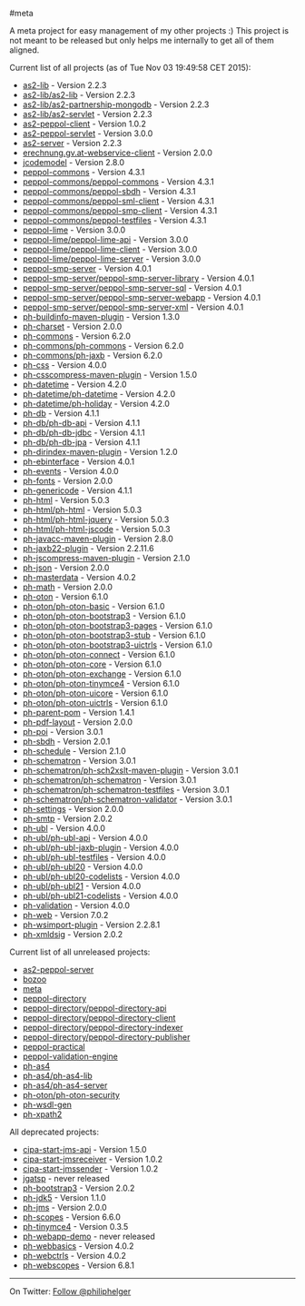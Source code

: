 #meta

A meta project for easy management of my other projects :)
This project is not meant to be released but only helps me internally to get all of them aligned.

Current list of all projects (as of Tue Nov 03 19:49:58 CET 2015):

 * [as2-lib](https://github.com/phax/as2-lib) - Version 2.2.3
 * [as2-lib/as2-lib](https://github.com/phax/as2-lib) - Version 2.2.3
 * [as2-lib/as2-partnership-mongodb](https://github.com/phax/as2-lib) - Version 2.2.3
 * [as2-lib/as2-servlet](https://github.com/phax/as2-lib) - Version 2.2.3
 * [as2-peppol-client](https://github.com/phax/as2-peppol-client) - Version 1.0.2
 * [as2-peppol-servlet](https://github.com/phax/as2-peppol-servlet) - Version 3.0.0
 * [as2-server](https://github.com/phax/as2-server) - Version 2.2.3
 * [erechnung.gv.at-webservice-client](https://github.com/phax/erechnung.gv.at-webservice-client) - Version 2.0.0
 * [jcodemodel](https://github.com/phax/jcodemodel) - Version 2.8.0
 * [peppol-commons](https://github.com/phax/peppol-commons) - Version 4.3.1
 * [peppol-commons/peppol-commons](https://github.com/phax/peppol-commons) - Version 4.3.1
 * [peppol-commons/peppol-sbdh](https://github.com/phax/peppol-commons) - Version 4.3.1
 * [peppol-commons/peppol-sml-client](https://github.com/phax/peppol-commons) - Version 4.3.1
 * [peppol-commons/peppol-smp-client](https://github.com/phax/peppol-commons) - Version 4.3.1
 * [peppol-commons/peppol-testfiles](https://github.com/phax/peppol-commons) - Version 4.3.1
 * [peppol-lime](https://github.com/phax/peppol-lime) - Version 3.0.0
 * [peppol-lime/peppol-lime-api](https://github.com/phax/peppol-lime) - Version 3.0.0
 * [peppol-lime/peppol-lime-client](https://github.com/phax/peppol-lime) - Version 3.0.0
 * [peppol-lime/peppol-lime-server](https://github.com/phax/peppol-lime) - Version 3.0.0
 * [peppol-smp-server](https://github.com/phax/peppol-smp-server) - Version 4.0.1
 * [peppol-smp-server/peppol-smp-server-library](https://github.com/phax/peppol-smp-server) - Version 4.0.1
 * [peppol-smp-server/peppol-smp-server-sql](https://github.com/phax/peppol-smp-server) - Version 4.0.1
 * [peppol-smp-server/peppol-smp-server-webapp](https://github.com/phax/peppol-smp-server) - Version 4.0.1
 * [peppol-smp-server/peppol-smp-server-xml](https://github.com/phax/peppol-smp-server) - Version 4.0.1
 * [ph-buildinfo-maven-plugin](https://github.com/phax/ph-buildinfo-maven-plugin) - Version 1.3.0
 * [ph-charset](https://github.com/phax/ph-charset) - Version 2.0.0
 * [ph-commons](https://github.com/phax/ph-commons) - Version 6.2.0
 * [ph-commons/ph-commons](https://github.com/phax/ph-commons) - Version 6.2.0
 * [ph-commons/ph-jaxb](https://github.com/phax/ph-commons) - Version 6.2.0
 * [ph-css](https://github.com/phax/ph-css) - Version 4.0.0
 * [ph-csscompress-maven-plugin](https://github.com/phax/ph-csscompress-maven-plugin) - Version 1.5.0
 * [ph-datetime](https://github.com/phax/ph-datetime) - Version 4.2.0
 * [ph-datetime/ph-datetime](https://github.com/phax/ph-datetime) - Version 4.2.0
 * [ph-datetime/ph-holiday](https://github.com/phax/ph-datetime) - Version 4.2.0
 * [ph-db](https://github.com/phax/ph-db) - Version 4.1.1
 * [ph-db/ph-db-api](https://github.com/phax/ph-db) - Version 4.1.1
 * [ph-db/ph-db-jdbc](https://github.com/phax/ph-db) - Version 4.1.1
 * [ph-db/ph-db-jpa](https://github.com/phax/ph-db) - Version 4.1.1
 * [ph-dirindex-maven-plugin](https://github.com/phax/ph-dirindex-maven-plugin) - Version 1.2.0
 * [ph-ebinterface](https://github.com/phax/ph-ebinterface) - Version 4.0.1
 * [ph-events](https://github.com/phax/ph-events) - Version 4.0.0
 * [ph-fonts](https://github.com/phax/ph-fonts) - Version 2.0.0
 * [ph-genericode](https://github.com/phax/ph-genericode) - Version 4.1.1
 * [ph-html](https://github.com/phax/ph-html) - Version 5.0.3
 * [ph-html/ph-html](https://github.com/phax/ph-html) - Version 5.0.3
 * [ph-html/ph-html-jquery](https://github.com/phax/ph-html) - Version 5.0.3
 * [ph-html/ph-html-jscode](https://github.com/phax/ph-html) - Version 5.0.3
 * [ph-javacc-maven-plugin](https://github.com/phax/ph-javacc-maven-plugin) - Version 2.8.0
 * [ph-jaxb22-plugin](https://github.com/phax/ph-jaxb22-plugin) - Version 2.2.11.6
 * [ph-jscompress-maven-plugin](https://github.com/phax/ph-jscompress-maven-plugin) - Version 2.1.0
 * [ph-json](https://github.com/phax/ph-json) - Version 2.0.0
 * [ph-masterdata](https://github.com/phax/ph-masterdata) - Version 4.0.2
 * [ph-math](https://github.com/phax/ph-math) - Version 2.0.0
 * [ph-oton](https://github.com/phax/ph-oton) - Version 6.1.0
 * [ph-oton/ph-oton-basic](https://github.com/phax/ph-oton) - Version 6.1.0
 * [ph-oton/ph-oton-bootstrap3](https://github.com/phax/ph-oton) - Version 6.1.0
 * [ph-oton/ph-oton-bootstrap3-pages](https://github.com/phax/ph-oton) - Version 6.1.0
 * [ph-oton/ph-oton-bootstrap3-stub](https://github.com/phax/ph-oton) - Version 6.1.0
 * [ph-oton/ph-oton-bootstrap3-uictrls](https://github.com/phax/ph-oton) - Version 6.1.0
 * [ph-oton/ph-oton-connect](https://github.com/phax/ph-oton) - Version 6.1.0
 * [ph-oton/ph-oton-core](https://github.com/phax/ph-oton) - Version 6.1.0
 * [ph-oton/ph-oton-exchange](https://github.com/phax/ph-oton) - Version 6.1.0
 * [ph-oton/ph-oton-tinymce4](https://github.com/phax/ph-oton) - Version 6.1.0
 * [ph-oton/ph-oton-uicore](https://github.com/phax/ph-oton) - Version 6.1.0
 * [ph-oton/ph-oton-uictrls](https://github.com/phax/ph-oton) - Version 6.1.0
 * [ph-parent-pom](https://github.com/phax/ph-parent-pom) - Version 1.4.1
 * [ph-pdf-layout](https://github.com/phax/ph-pdf-layout) - Version 2.0.0
 * [ph-poi](https://github.com/phax/ph-poi) - Version 3.0.1
 * [ph-sbdh](https://github.com/phax/ph-sbdh) - Version 2.0.1
 * [ph-schedule](https://github.com/phax/ph-schedule) - Version 2.1.0
 * [ph-schematron](https://github.com/phax/ph-schematron) - Version 3.0.1
 * [ph-schematron/ph-sch2xslt-maven-plugin](https://github.com/phax/ph-schematron) - Version 3.0.1
 * [ph-schematron/ph-schematron](https://github.com/phax/ph-schematron) - Version 3.0.1
 * [ph-schematron/ph-schematron-testfiles](https://github.com/phax/ph-schematron) - Version 3.0.1
 * [ph-schematron/ph-schematron-validator](https://github.com/phax/ph-schematron) - Version 3.0.1
 * [ph-settings](https://github.com/phax/ph-settings) - Version 2.0.0
 * [ph-smtp](https://github.com/phax/ph-smtp) - Version 2.0.2
 * [ph-ubl](https://github.com/phax/ph-ubl) - Version 4.0.0
 * [ph-ubl/ph-ubl-api](https://github.com/phax/ph-ubl) - Version 4.0.0
 * [ph-ubl/ph-ubl-jaxb-plugin](https://github.com/phax/ph-ubl) - Version 4.0.0
 * [ph-ubl/ph-ubl-testfiles](https://github.com/phax/ph-ubl) - Version 4.0.0
 * [ph-ubl/ph-ubl20](https://github.com/phax/ph-ubl) - Version 4.0.0
 * [ph-ubl/ph-ubl20-codelists](https://github.com/phax/ph-ubl) - Version 4.0.0
 * [ph-ubl/ph-ubl21](https://github.com/phax/ph-ubl) - Version 4.0.0
 * [ph-ubl/ph-ubl21-codelists](https://github.com/phax/ph-ubl) - Version 4.0.0
 * [ph-validation](https://github.com/phax/ph-validation) - Version 4.0.0
 * [ph-web](https://github.com/phax/ph-web) - Version 7.0.2
 * [ph-wsimport-plugin](https://github.com/phax/ph-wsimport-plugin) - Version 2.2.8.1
 * [ph-xmldsig](https://github.com/phax/ph-xmldsig) - Version 2.0.2

Current list of all unreleased projects:

 * [as2-peppol-server](https://github.com/phax/as2-peppol-server)
 * [bozoo](https://github.com/phax/bozoo)
 * [meta](https://github.com/phax/meta)
 * [peppol-directory](https://github.com/phax/peppol-directory)
 * [peppol-directory/peppol-directory-api](https://github.com/phax/peppol-directory)
 * [peppol-directory/peppol-directory-client](https://github.com/phax/peppol-directory)
 * [peppol-directory/peppol-directory-indexer](https://github.com/phax/peppol-directory)
 * [peppol-directory/peppol-directory-publisher](https://github.com/phax/peppol-directory)
 * [peppol-practical](https://github.com/phax/peppol-practical)
 * [peppol-validation-engine](https://github.com/phax/peppol-validation-engine)
 * [ph-as4](https://github.com/phax/ph-as4)
 * [ph-as4/ph-as4-lib](https://github.com/phax/ph-as4)
 * [ph-as4/ph-as4-server](https://github.com/phax/ph-as4)
 * [ph-oton/ph-oton-security](https://github.com/phax/ph-oton)
 * [ph-wsdl-gen](https://github.com/phax/ph-wsdl-gen)
 * [ph-xpath2](https://github.com/phax/ph-xpath2)

All deprecated projects:

 * [cipa-start-jms-api](https://github.com/phax/cipa-start-jms-api) - Version 1.5.0
 * [cipa-start-jmsreceiver](https://github.com/phax/cipa-start-jmsreceiver) - Version 1.0.2
 * [cipa-start-jmssender](https://github.com/phax/cipa-start-jmssender) - Version 1.0.2
 * [jgatsp](https://github.com/phax/jgatsp) - never released
 * [ph-bootstrap3](https://github.com/phax/ph-bootstrap3) - Version 2.0.2
 * [ph-jdk5](https://github.com/phax/ph-jdk5) - Version 1.1.0
 * [ph-jms](https://github.com/phax/ph-jms) - Version 2.0.0
 * [ph-scopes](https://github.com/phax/ph-scopes) - Version 6.6.0
 * [ph-tinymce4](https://github.com/phax/ph-tinymce4) - Version 0.3.5
 * [ph-webapp-demo](https://github.com/phax/ph-webapp-demo) - never released
 * [ph-webbasics](https://github.com/phax/ph-webbasics) - Version 4.0.2
 * [ph-webctrls](https://github.com/phax/ph-webctrls) - Version 4.0.2
 * [ph-webscopes](https://github.com/phax/ph-webscopes) - Version 6.8.1
 
---

On Twitter: <a href="https://twitter.com/philiphelger">Follow @philiphelger</a>
